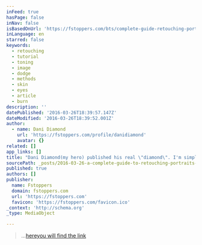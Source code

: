 ```yaml
---
inFeed: true
hasPage: false
inNav: false
isBasedOnUrl: 'https://fstoppers.com/bts/complete-guide-retouching-portraits-photoshop-free-98236'
inLanguage: en
starred: false
keywords:
  - retouching
  - tutorial
  - toning
  - image
  - dodge
  - methods
  - skin
  - eyes
  - article
  - burn
description: ''
datePublished: '2016-03-26T18:39:57.147Z'
dateModified: '2016-03-26T18:39:52.001Z'
author:
  - name: Dani Diamond
    url: 'https://fstoppers.com/profile/danidiamond'
    avatar: {}
related: []
app_links: []
title: "Dani Diamond(my hero) published his real \"diamond\". I'm simply amazed! Thanks Dani!"
sourcePath: _posts/2016-03-26-a-complete-guide-to-retouching-portraits-in-photoshop-for-fr.md
published: true
authors: []
publisher:
  name: Fstoppers
  domain: fstoppers.com
  url: 'https://fstoppers.com'
  favicon: 'https://fstoppers.com/favicon.ico'
_context: 'http://schema.org'
_type: MediaObject

---
```

> ...[here][0][you will find the link][1]



[0]: https://fstoppers.com/bts/complete-guide-retouching-portraits-photoshop-free-98236
[1]: null
